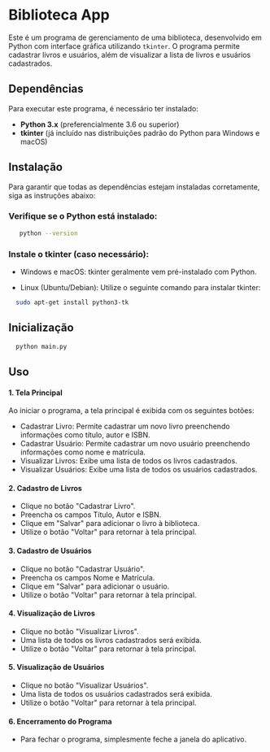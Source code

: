 # Biblioteca App

Este é um programa de gerenciamento de uma biblioteca, desenvolvido em Python com interface gráfica utilizando `tkinter`. O programa permite cadastrar livros e usuários, além de visualizar a lista de livros e usuários cadastrados.

## Dependências

Para executar este programa, é necessário ter instalado:

- **Python 3.x** (preferencialmente 3.6 ou superior)
- **tkinter** (já incluído nas distribuições padrão do Python para Windows e macOS)

## Instalação

Para garantir que todas as dependências estejam instaladas corretamente, siga as instruções abaixo:

### Verifique se o Python está instalado:
   
```bash
   python --version
````
### Instale o tkinter (caso necessário):

* Windows e macOS: tkinter geralmente vem pré-instalado com Python.

* Linux (Ubuntu/Debian): Utilize o seguinte comando para instalar tkinter:

```bash
  sudo apt-get install python3-tk
```

## Inicialização

```bash
  python main.py
```

## Uso
#### 1. Tela Principal
Ao iniciar o programa, a tela principal é exibida com os seguintes botões:

* Cadastrar Livro: Permite cadastrar um novo livro preenchendo informações como título, autor e ISBN.
* Cadastrar Usuário: Permite cadastrar um novo usuário preenchendo informações como nome e matrícula.
* Visualizar Livros: Exibe uma lista de todos os livros cadastrados.
* Visualizar Usuários: Exibe uma lista de todos os usuários cadastrados.
#### 2. Cadastro de Livros
* Clique no botão "Cadastrar Livro".
* Preencha os campos Título, Autor e ISBN.
* Clique em "Salvar" para adicionar o livro à biblioteca.
* Utilize o botão "Voltar" para retornar à tela principal.
#### 3. Cadastro de Usuários
* Clique no botão "Cadastrar Usuário".
* Preencha os campos Nome e Matrícula.
* Clique em "Salvar" para adicionar o usuário.
* Utilize o botão "Voltar" para retornar à tela principal.
#### 4. Visualização de Livros
* Clique no botão "Visualizar Livros".
* Uma lista de todos os livros cadastrados será exibida.
* Utilize o botão "Voltar" para retornar à tela principal.
#### 5. Visualização de Usuários
* Clique no botão "Visualizar Usuários".
* Uma lista de todos os usuários cadastrados será exibida.
* Utilize o botão "Voltar" para retornar à tela principal.
#### 6. Encerramento do Programa
* Para fechar o programa, simplesmente feche a janela do aplicativo.
